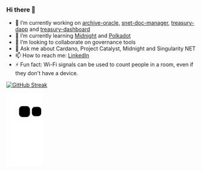 ### Hi there 👋

- 🔭 I’m currently working on [archive-oracle](https://github.com/SingularityNET-Archive/archive-oracle), [snet-doc-manager](https://github.com/SingularityNET-Archive/snet-doc-manager), [treasury-dapp](https://github.com/treasuryguild/treasury-dapp) and [treasury-dashboard](https://github.com/treasuryguild/treasury-dashboard)
- 🌱 I’m currently learning [Midnight](https://midnight.network) and [Polkadot](https://polkadot.network/development/docs/)
- 👯 I’m looking to collaborate on governance tools
- 💬 Ask me about Cardano, Project Catalyst, Midnight and Singularity NET
- 📫 How to reach me: [LinkedIn](https://www.linkedin.com/in/andré-diamond-45871242/)
- ⚡ Fun fact: Wi-Fi signals can be used to count people in a room, even if they don't have a device.

[![GitHub Streak](https://github-readme-streak-stats.herokuapp.com/?user=Andre-Diamond&theme=dark)](https://git.io/streak-stats)

![snake gif](https://github.com/Andre-Diamond/Andre-Diamond/blob/output/github-contribution-grid-snake-dark.svg)
